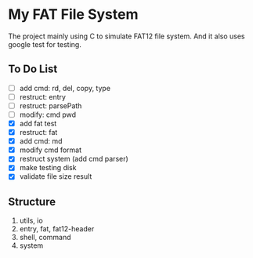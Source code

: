 # My FAT File System

The project mainly using C to simulate FAT12 file system. And it also uses google test for testing.

## To Do List

- [ ] add cmd: rd, del, copy, type
- [ ] restruct: entry
- [ ] restruct: parsePath
- [ ] modify: cmd pwd
- [x] add fat test
- [x] restruct: fat
- [x] add cmd: md
- [x] modify cmd format
- [x] restruct system (add cmd parser)
- [x] make testing disk
- [x] validate file size result

## Structure

1. utils, io
2. entry, fat, fat12-header
3. shell, command
4. system
